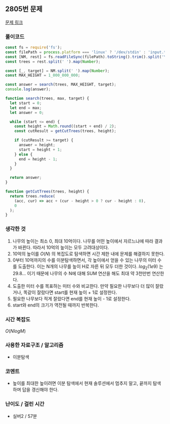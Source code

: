 ## 2805번 문제

[문제 링크](https://www.acmicpc.net/problem/2805)

### 풀이코드

```js
const fs = require('fs');
const filePath = process.platform === 'linux' ? '/dev/stdin' : 'input.txt';
const [NM, rest] = fs.readFileSync(filePath).toString().trim().split('\n');
const trees = rest.split(' ').map(Number);

const [_, target] = NM.split(' ').map(Number);
const MAX_HEIGHT = 1_000_000_000;

const answer = search(trees, MAX_HEIGHT, target);
console.log(answer);

function search(trees, max, target) {
  let start = 0;
  let end = max;
  let answer = 0;

  while (start <= end) {
    const height = Math.round((start + end) / 2);
    const cutResult = getCutTrees(trees, height);

    if (cutResult >= target) {
      answer = height;
      start = height + 1;
    } else {
      end = height - 1;
    }
  }

  return answer;
}

function getCutTrees(trees, height) {
  return trees.reduce(
    (acc, cur) => acc + (cur - height > 0 ? cur - height : 0),
    0
  );
}
```

### 생각한 것

1. 나무의 높이는 최소 0, 최대 10억이다. 나무를 어떤 높이에서 자르느냐에 따라 결과가 바뀐다. 따라서 10억의 높이는 모두 고려대상이다.
2. 10억의 높이를 $O(N)$ 의 복잡도로 탐색하면 시간 제한 내에 문제를 해결하지 못한다.
3. 0부터 10억까지의 수를 이분탐색하면서, 각 높이에서 얻을 수 있는 나무의 미터 수를 도출한다. 이는 N개의 나무를 높이 H로 자른 뒤 모두 더한 것이다. $log_2(1e9)$ 는 29.8... 이기 때문에 나무의 수 N에 대해 SUM 연산을 해도 최대 약 3천만번 연산한다.
4. 도출한 미터 수를 목표하는 미터 수와 비교한다. 만약 필요한 나무보다 더 많이 잘랐거나, 똑같이 잘랐다면 start를 현재 높이 + 1로 설정한다.
5. 필요한 나무보다 적게 잘랐다면 end를 현재 높이 - 1로 설정한다.
6. start와 end의 크기가 역전될 때까지 반복한다.

### 시간 복잡도

$O(N log M)$

### 사용한 자료구조 / 알고리즘

- 이분탐색

### 코멘트

- 높이를 최대한 높이려면 이분 탐색에서 현재 솔루션에서 멈추지 말고, 끝까지 탐색하며 답을 갱신해야 한다.

### 난이도 / 걸린 시간

- 실버2 / 57분
